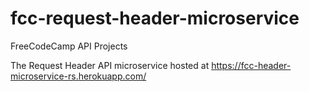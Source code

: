 # fcc-request-header-microservice
FreeCodeCamp API Projects

The Request Header API microservice hosted at https://fcc-header-microservice-rs.herokuapp.com/
